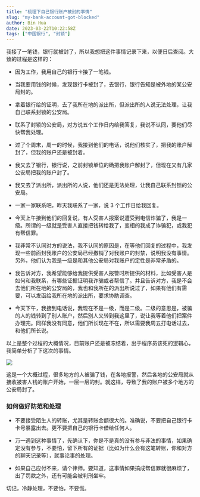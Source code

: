 ```yaml
---
title: "梳理下自己银行账户被封的事情"
slug: "my-bank-account-got-blocked"
author: Bin Hua
date: 2023-03-22T10:22:58Z
tags: ["中国银行", "封锁"]
---
```


我接了一笔钱，银行就被封了，所以我想把这件事情记录下来，以便日后查阅。大致的过程是这样的：

- 因为工作，我用自己的银行卡接了一笔钱。

- 当我要用钱的时候，发现银行卡被封了，去银行，银行告知是被外地的某公安局封的。

- 拿着银行给的证明，去了我所在地的派出所，但派出所的人说无法处理，让我自己联系封锁的公安局。

- 联系了封锁的公安局，对方说五个工作日内给我答复，我说不认同，要他们尽快帮我处理。

- 过了个周末，周一的时候，我接到他们的电话，说他们核实了，把我的账户解封了，但我的账户还是被封着。

- 我又去了银行，银行说，之前封锁单位的确把我账户解封了，但现在又有几家公安局把我的账户封了。

- 我又去了派出所，派出所的人说，他们还是无法处理，让我自己联系封锁的公安局。

- 一家一家联系吧，昨天我联系了一家，说 3 个工作日给我回复。

- 今天上午接到他们的回复说，有人受害人报案说遭受到电信诈骗了，我是一级。所谓的一级就是受害人直接把钱转给我了，变相的我成了诈骗犯，或我犯有帮信罪。

- 我非常不认同对方的说法，我不认同的原因是，在等他们回复的过程中，我发现一些前面封我账户的公安局已经撤销了对我账户的封禁，说明我没有事情。另外，他们认为我是一级是和其他公安局对我账户的定性是非常矛盾的。

- 我告诉对方，我希望能够给我提供受害人报警时所提供的材料，比如受害人是如何和我联系，有哪些证据证明我诈骗或者帮信了。并且告诉对方，我是不会去他们所在地的公安局的，我也和我所在的派出所说过了，如果有他们有需要，可以发函给我所在地的派出所，要求协助调查。

- 今天下午，我接到电话说，我现在不是一级，而是二级。二级的意思是，被骗的人的钱转到了别人账户，然后别人又转到我这里了，说让我等着他们把案件办理完。同样我没有同意，他们所长现在不在，所以需要我周五打电话过去，和他们所长说。

以上是整个过程的大概情况，目前账户还是被冻结着，出于程序员该死的逻辑心，我简单分析了下这次的事情。

![](/images/my-bank-account-got-blocked.jpg)

这是一个大概过程，很多地方的人被骗了钱，在各地报警，然后各地的公安局就从接收被害人钱的账户开始，一层一层的封。就这样，导致了我的账户被多个地方的公安局封了。

### 如何做好防范和处理

- 不要接受陌生人的转账，尤其是转账金额很大的。准确说，不要把自己银行卡卡号暴露出去。更不要把自己的银行卡借给任何人。

- 万一遇到这种事情了，先确认下，你是不是真的没有参与非法的事情，如果确定没有参与，不要怕，留下所有的证据（比如为什么会有这笔转账，你和对方的聊天记录等），就事论事的处理。

- 如果自己应付不来，请个律师。要知道，这事情如果搞成帮信罪就很麻烦了，出了罚款之外，还有可能会被判刑坐牢。

切记，冷静处理，不要怕，不要慌。